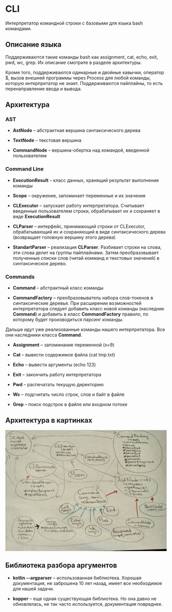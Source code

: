 # CLI

Интерпретатор командной строки с базовыми для языка bash командами.


## Описание языка

Поддерживаются такие команды bash как assignment, cat, echo, exit, pwd, wc, grep. Их описание смотрите в разделе архитектуры.

Кроме того, поддерживаются одинарные и двойные кавычки, оператор $, вызов внешней программы через Process для любой команды, которую интерпретатор не знает. Поддерживаются пайплайны, то есть перенаправление ввода и вывода.


## Архитектура

### AST

* **AstNode** &ndash; абстрактная вершина синтаксического дерева

* **TextNode** &ndash; текстовая вершина

* **CommandNode** &ndash; вершина-обертка над командой, введенной пользователем

### Command Line

* **ExecutionResult** &ndash; класс данных, хранящий результат выполнения команды

* **Scope** &ndash; окружение, запоминает переменные и их значения

* **CLExecutor** &ndash; запускает работу интерпретатора. Считывает введенные пользователем строки, обрабатывает их и сохраняет в виде **ExecutionResult**

* **CLParser** &ndash; интерфейс, принимающий строки от CLExecutor, обрабатывающий их и сохраняющий в виде синтаксического дерева (возвращает головную вершину этого дерева)

* **StandartParser** &ndash; реализация **CLParser**. Разбивает строки на слова, эти слова делит на группы пайплайнами. Затем преобразовывает полученные списки слов (читай комманд и текстовых значений) в синтаксическое дерево.

### Commands

* **Command** &ndash; абстрактный класс команды

* **CommandFactory** &ndash; преобразовыватель набора слов-токенов в синтаксические деревья. При расширении возможностей интерпретатора следует добавить класс новой команды (наследник **Command**) и добавить в класс **CommandFactory** правило, по которому будет производиться парсинг команды.

Дальше идут уже реализованные команды нашего интерпретатора. Все они наследники класса **Command**.

* **Assignment** &ndash; запоминание переменной (x=9)

* **Cat** &ndash; вывести содержимое файла (cat tmp.txt)

* **Echo** &ndash; вывести аргументы (echo 123)

* **Exit** &ndash; закончить работу интерпретатора

* **Pwd** &ndash; распечатать текущую директорию

* **Wc** &ndash; подсчитать число строк, слов и байт в файле

* **Grep** &ndash; поиск подстрок в файле или входном потоке


## Архитектура в картинках
<p align="center">
<img src="architecture/architecture.jpg" />
</p> 

## Библиотека разбора аргументов

* **kotlin --argparser** &ndash; использованная библиотека. Хорошая документация, не заброшена 10 лет назад, имеет все необходимое для нашей задачи.

* **kopper** &ndash; еще одная существующая библиотека. Но она давно не обновлялась, не так часто используется, документация повреднее.
